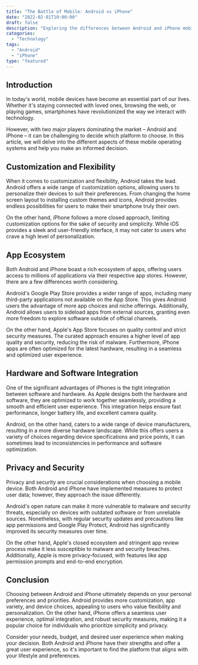 ```yaml
--- 
title: "The Battle of Mobile: Android vs iPhone" 
date: "2022-02-01T10:00:00"
draft: false
description: "Exploring the differences between Android and iPhone mobile devices."
categories: 
  - "Technology"
tags: 
  - "Android"
  - "iPhone"
type: "featured"
--- 
```


## Introduction

In today's world, mobile devices have become an essential part of our lives. Whether it's staying connected with loved ones, browsing the web, or playing games, smartphones have revolutionized the way we interact with technology. 

However, with two major players dominating the market – Android and iPhone – it can be challenging to decide which platform to choose. In this article, we will delve into the different aspects of these mobile operating systems and help you make an informed decision.

## Customization and Flexibility

When it comes to customization and flexibility, Android takes the lead. Android offers a wide range of customization options, allowing users to personalize their devices to suit their preferences. From changing the home screen layout to installing custom themes and icons, Android provides endless possibilities for users to make their smartphone truly their own.

On the other hand, iPhone follows a more closed approach, limiting customization options for the sake of security and simplicity. While iOS provides a sleek and user-friendly interface, it may not cater to users who crave a high level of personalization.

## App Ecosystem

Both Android and iPhone boast a rich ecosystem of apps, offering users access to millions of applications via their respective app stores. However, there are a few differences worth considering.

Android's Google Play Store provides a wider range of apps, including many third-party applications not available on the App Store. This gives Android users the advantage of more app choices and niche offerings. Additionally, Android allows users to sideload apps from external sources, granting even more freedom to explore software outside of official channels.

On the other hand, Apple's App Store focuses on quality control and strict security measures. The curated approach ensures a higher level of app quality and security, reducing the risk of malware. Furthermore, iPhone apps are often optimized for the latest hardware, resulting in a seamless and optimized user experience.

## Hardware and Software Integration

One of the significant advantages of iPhones is the tight integration between software and hardware. As Apple designs both the hardware and software, they are optimized to work together seamlessly, providing a smooth and efficient user experience. This integration helps ensure fast performance, longer battery life, and excellent camera quality.

Android, on the other hand, caters to a wide range of device manufacturers, resulting in a more diverse hardware landscape. While this offers users a variety of choices regarding device specifications and price points, it can sometimes lead to inconsistencies in performance and software optimization.

## Privacy and Security

Privacy and security are crucial considerations when choosing a mobile device. Both Android and iPhone have implemented measures to protect user data; however, they approach the issue differently.

Android's open nature can make it more vulnerable to malware and security threats, especially on devices with outdated software or from unreliable sources. Nonetheless, with regular security updates and precautions like app permissions and Google Play Protect, Android has significantly improved its security measures over time.

On the other hand, Apple's closed ecosystem and stringent app review process make it less susceptible to malware and security breaches. Additionally, Apple is more privacy-focused, with features like app permission prompts and end-to-end encryption.

## Conclusion

Choosing between Android and iPhone ultimately depends on your personal preferences and priorities. Android provides more customization, app variety, and device choices, appealing to users who value flexibility and personalization. On the other hand, iPhone offers a seamless user experience, optimal integration, and robust security measures, making it a popular choice for individuals who prioritize simplicity and privacy.

Consider your needs, budget, and desired user experience when making your decision. Both Android and iPhone have their strengths and offer a great user experience, so it's important to find the platform that aligns with your lifestyle and preferences.
